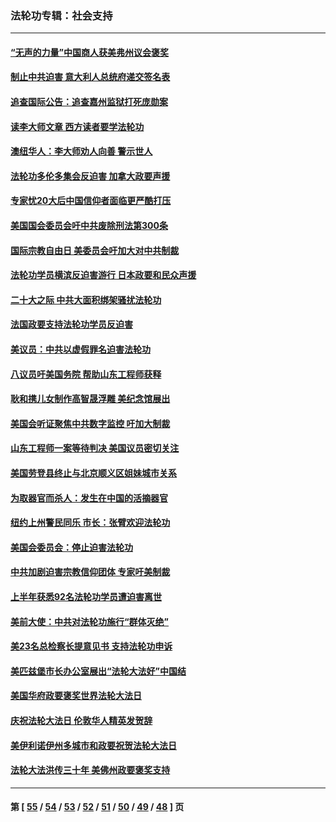 ### 法轮功专辑：社会支持
---
#### [“无声的力量”中国商人获美弗州议会褒奖](../../pages/nf4386/n13941208.md?04050430) 
#### [制止中共迫害 意大利人总统府递交签名表](../../pages/nf4386/n13933726.md?04050430) 
#### [追查国际公告：追查嘉州监狱打死庞勋案](../../pages/nf4386/n13933461.md?04050430) 
#### [读李大师文章 西方读者要学法轮功](../../pages/nf4386/n13925142.md?04050430) 
#### [澳纽华人：李大师劝人向善 警示世人](../../pages/nf4386/n13924146.md?04050430) 
#### [法轮功多伦多集会反迫害 加拿大政要声援](../../pages/nf4386/n13881303.md?04050430) 
#### [专家忧20大后中国信仰者面临更严酷打压](../../pages/nf4386/n13874993.md?04050430) 
#### [美国国会委员会吁中共废除刑法第300条](../../pages/nf4386/n13868121.md?04050430) 
#### [国际宗教自由日 美委员会吁加大对中共制裁](../../pages/nf4386/n13855021.md?04050430) 
#### [法轮功学员横滨反迫害游行 日本政要和民众声援](../../pages/nf4386/n13847132.md?04050430) 
#### [二十大之际 中共大面积绑架骚扰法轮功](../../pages/nf4386/n13846381.md?04050430) 
#### [法国政要支持法轮功学员反迫害](../../pages/nf4386/n13841970.md?04050430) 
#### [美议员：中共以虚假罪名迫害法轮功](../../pages/nf4386/n13841083.md?04050430) 
#### [八议员吁美国务院 帮助山东工程师获释](../../pages/nf4386/n13836379.md?04050430) 
#### [耿和携儿女制作高智晟浮雕 美纪念馆展出](../../pages/nf4386/n13829624.md?04050430) 
#### [美国会听证聚焦中共数字监控 吁加大制裁](../../pages/nf4386/n13825083.md?04050430) 
#### [山东工程师一案等待判决 美国议员密切关注](../../pages/nf4386/n13815065.md?04050430) 
#### [美国劳登县终止与北京顺义区姐妹城市关系](../../pages/nf4386/n13811030.md?04050430) 
#### [为取器官而杀人：发生在中国的活摘器官](../../pages/nf4386/n13794731.md?04050430) 
#### [纽约上州警民同乐 市长：张臂欢迎法轮功](../../pages/nf4386/n13794375.md?04050430) 
#### [美国会委员会：停止迫害法轮功](../../pages/nf4386/n13788164.md?04050430) 
#### [中共加剧迫害宗教信仰团体 专家吁美制裁](../../pages/nf4386/n13780252.md?04050430) 
#### [上半年获悉92名法轮功学员遭迫害离世](../../pages/nf4386/n13772701.md?04050430) 
#### [美前大使：中共对法轮功施行“群体灭绝”](../../pages/nf4386/n13771705.md?04050430) 
#### [美23名总检察长提意见书 支持法轮功申诉](../../pages/nf4386/n13766596.md?04050430) 
#### [美匹兹堡市长办公室展出“法轮大法好”中国结](../../pages/nf4386/n13749721.md?04050430) 
#### [美国华府政要褒奖世界法轮大法日](../../pages/nf4386/n13743770.md?04050430) 
#### [庆祝法轮大法日 伦敦华人精英发贺辞](../../pages/nf4386/n13741593.md?04050430) 
#### [美伊利诺伊州多城市和政要祝贺法轮大法日](../../pages/nf4386/n13737149.md?04050430) 
#### [法轮大法洪传三十年 美佛州政要褒奖支持](../../pages/nf4386/n13737103.md?04050430) 

---
#### 第 [ [55](./55.md?04050430) / [54](./54.md?04050430) / [53](./53.md?04050430) / [52](./52.md?04050430) / [51](./51.md?04050430) / [50](./50.md?04050430) / [49](./49.md?04050430) / [48](./48.md?04050430) ] 页
